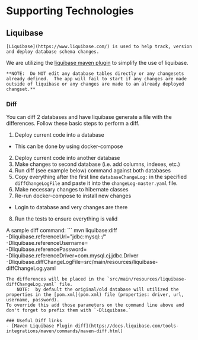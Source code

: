 # Supporting Technologies

## Liquibase
    [Liquibase](https://www.liquibase.com/) is used to help track, version and deploy database schema changes.  
We are utilizing the [liquibase maven plugin](https://docs.liquibase.com/tools-integrations/maven/home.html) to simplify the use of liquibase.

    **NOTE:  Do NOT edit any database tables directly or any changesets already defined.  The app will fail to start if any changes are made outside of liquibase or any changes are made to an already deployed changset.**

### Diff
You can diff 2 databases and have liquibase generate a file with the differences.  Follow these basic steps to perform a diff.
1.  Deploy current code into a database
-  This can be done by using docker-compose
2.  Deploy current code into another database
3.  Make changes to second database (i.e. add columns, indexes, etc.)
4.  Run diff (see example below) command against both databases
5.  Copy everything after the first line `databaseChangeLog:` in the specified `diffChangeLogFile` and paste it into the `changeLog-master.yaml` file.
6.  Make necessary changes to hibernate classes
7.  Re-run docker-compose to install new changes
- Login to database and very changes are there
8.  Run the tests to ensure everything is valid

A sample diff command:
    ```
mvn liquibase:diff \
-Dliquibase.referenceUrl="jdbc:mysql:<IP OR HOSTNAME>:<PORT>/<databasename>" \
-Dliquibase.referenceUsername=<USERNAME> \
-Dliquibase.referencePassword=<PASSWORD> \
-Dliquibase.referenceDriver=com.mysql.cj.jdbc.Driver \
-Dliquibase.diffChangeLogFile=src/main/resources/liquibase-diffChangeLog.yaml
```
The differences will be placed in the `src/main/resources/liquibase-diffChangeLog.yaml` file.
    NOTE:  by default the original/old database will utilized the properties in the [pom.xml](pom.xml) file (properties: driver, url, username, password).
To override this add those parameters on the command line above and don't forget to prefix them with `-Dliquibase.`

### Useful Diff links
- [Maven Liquibase Plugin diff](https://docs.liquibase.com/tools-integrations/maven/commands/maven-diff.html)

